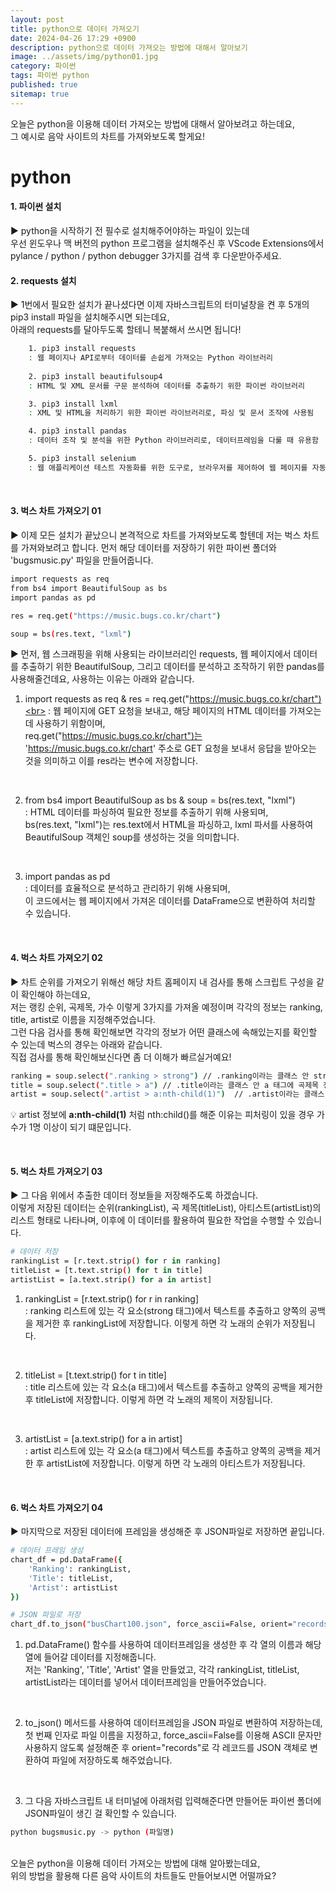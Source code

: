 ```yaml
---
layout: post
title: python으로 데이터 가져오기
date: 2024-04-26 17:29 +0900
description: python으로 데이터 가져오는 방법에 대해서 알아보기
image: ../assets/img/python01.jpg
category: 파이썬
tags: 파이썬 python
published: true
sitemap: true
---
```


오늘은 python을 이용해 데이터 가져오는 방법에 대해서 알아보려고 하는데요,<br>
그 예시로 음악 사이트의 차트를 가져와보도록 할게요!
<br>

# python

#### 1. 파이썬 설치

▶ python을 시작하기 전 필수로 설치해주어야하는 파일이 있는데<br>
우선 윈도우나 맥 버전의 python 프로그램을 설치해주신 후 VScode Extensions에서 pylance / python / python debugger 3가지를 검색 후 다운받아주세요.<br>

#### 2. requests 설치

▶ 1번에서 필요한 설치가 끝나셨다면 이제 자바스크립트의 터미널창을 켠 후 5개의 pip3 install 파일을 설치해주시면 되는데요,<br>
아래의 requests를 달아두도록 할테니 복붙해서 쓰시면 됩니다!

````bash
    1. pip3 install requests
    : 웹 페이지나 API로부터 데이터를 손쉽게 가져오는 Python 라이브러리
    
    2. pip3 install beautifulsoup4
    : HTML 및 XML 문서를 구문 분석하여 데이터를 추출하기 위한 파이썬 라이브러리

    3. pip3 install lxml
    : XML 및 HTML을 처리하기 위한 파이썬 라이브러리로, 파싱 및 문서 조작에 사용됨

    4. pip3 install pandas
    : 데이터 조작 및 분석을 위한 Python 라이브러리로, 데이터프레임을 다룰 때 유용함

    5. pip3 install selenium
    : 웹 애플리케이션 테스트 자동화를 위한 도구로, 브라우저를 제어하여 웹 페이지를 자동으로 조작할 수 있게 해줌
````

<br>

#### 3. 벅스 차트 가져오기 01

▶ 이제 모든 설치가 끝났으니 본격적으로 차트를 가져와보도록 할텐데 저는 벅스 차트를 가져와보려고 합니다. 먼저 해당 데이터를 저장하기 위한 파이썬 폴더와 'bugsmusic.py' 파일을 만들어줍니다.<br>

````bash
import requests as req
from bs4 import BeautifulSoup as bs
import pandas as pd

res = req.get("https://music.bugs.co.kr/chart")

soup = bs(res.text, "lxml")
````

▶ 먼저, 웹 스크래핑을 위해 사용되는 라이브러리인 requests, 웹 페이지에서 데이터를 추출하기 위한 BeautifulSoup, 그리고 데이터를 분석하고 조작하기 위한 pandas를 사용해줄건데요, 사용하는 이유는 아래와 같습니다.
<br>

1. import requests as req & res = req.get("https://music.bugs.co.kr/chart")<br>
: 웹 페이지에 GET 요청을 보내고, 해당 페이지의 HTML 데이터를 가져오는 데 사용하기 위함이며,<br>
req.get("https://music.bugs.co.kr/chart")는 'https://music.bugs.co.kr/chart' 주소로 GET 요청을 보내서 응답을 받아오는 것을 의미하고 이를 res라는 변수에 저장합니다.

<br>

2. from bs4 import BeautifulSoup as bs & soup = bs(res.text, "lxml")<br>
: HTML 데이터를 파싱하여 필요한 정보를 추출하기 위해 사용되며,<br>
bs(res.text, "lxml")는 res.text에서 HTML을 파싱하고, lxml 파서를 사용하여 BeautifulSoup 객체인 soup를 생성하는 것을 의미합니다.

<br>

3. import pandas as pd<br>
: 데이터를 효율적으로 분석하고 관리하기 위해 사용되며,<br>
 이 코드에서는 웹 페이지에서 가져온 데이터를 DataFrame으로 변환하여 처리할 수 있습니다.

<br>

#### 4. 벅스 차트 가져오기 02

▶ 차트 순위를 가져오기 위해선 해당 차트 홈페이지 내 검사를 통해 스크립트 구성을 같이 확인해야 하는데요,<br>
저는 랭킹 순위, 곡제목, 가수 이렇게 3가지를 가져올 예정이며 각각의 정보는 ranking, title, artist로 이름을 지정해주었습니다.<br>
그런 다음 검사를 통해 확인해보면 각각의 정보가 어떤 클래스에 속해있는지를 확인할 수 있는데 벅스의 경우는 아래와 같습니다.<br>
직접 검사를 통해 확인해보신다면 좀 더 이해가 빠르실거예요! 

````bash
ranking = soup.select(".ranking > strong") // .ranking이라는 클래스 안 strong 태그에 랭킹 정보
title = soup.select(".title > a") // .title이라는 클래스 안 a 태그에 곡제목 정보
artist = soup.select(".artist > a:nth-child(1)")  // .artist이라는 클래스 안 a 태그에 가수 정보
````

💡 artist 정보에 **a:nth-child(1)** 처럼 nth:child()를 해준 이유는 피처링이 있을 경우 가수가 1명 이상이 되기 떄문입니다.

<br>

#### 5. 벅스 차트 가져오기 03

▶ 그 다음 위에서 추출한 데이터 정보들을 저장해주도록 하겠습니다.<br>
이렇게 저장된 데이터는 순위(rankingList), 곡 제목(titleList), 아티스트(artistList)의 리스트 형태로 나타나며, 이후에 이 데이터를 활용하여 필요한 작업을 수행할 수 있습니다. 

````bash
# 데이터 저장
rankingList = [r.text.strip() for r in ranking]
titleList = [t.text.strip() for t in title]
artistList = [a.text.strip() for a in artist]
````

1. rankingList = [r.text.strip() for r in ranking]<br>
: ranking 리스트에 있는 각 요소(strong 태그)에서 텍스트를 추출하고 양쪽의 공백을 제거한 후 rankingList에 저장합니다. 이렇게 하면 각 노래의 순위가 저장됩니다.

<br>

2. titleList = [t.text.strip() for t in title]<br>
: title 리스트에 있는 각 요소(a 태그)에서 텍스트를 추출하고 양쪽의 공백을 제거한 후 titleList에 저장합니다. 이렇게 하면 각 노래의 제목이 저장됩니다.

<br>

3. artistList = [a.text.strip() for a in artist]<br>
: artist 리스트에 있는 각 요소(a 태그)에서 텍스트를 추출하고 양쪽의 공백을 제거한 후 artistList에 저장합니다. 이렇게 하면 각 노래의 아티스트가 저장됩니다.

<br>

#### 6. 벅스 차트 가져오기 04

▶ 마지막으로 저장된 데이터에 프레임을 생성해준 후 JSON파일로 저장하면 끝입니다.

````bash
# 데이터 프레임 생성
chart_df = pd.DataFrame({
    'Ranking': rankingList,
    'Title': titleList,
    'Artist': artistList
})

# JSON 파일로 저장
chart_df.to_json("busChart100.json", force_ascii=False, orient="records")
````

1. pd.DataFrame() 함수를 사용하여 데이터프레임을 생성한 후 각 열의 이름과 해당 열에 들어갈 데이터를 지정해줍니다.<br>
저는 'Ranking', 'Title', 'Artist' 열을 만들었고, 각각 rankingList, titleList, artistList라는 데이터를 넣어서 데이터프레임을 만들어주었습니다.

<br>

2. to_json() 메서드를 사용하여 데이터프레임을 JSON 파일로 변환하여 저장하는데,<br>
첫 번째 인자로 파일 이름을 지정하고, force_ascii=False를 이용해 ASCII 문자만 사용하지 않도록 설정해준 후 orient="records"로 각 레코드를 JSON 객체로 변환하여 파일에 저장하도록 해주었습니다.

<br>

3. 그 다음 자바스크립트 내 터미널에 아래처럼 입력해준다면 만들어둔 파이썬 폴더에 JSON파일이 생긴 걸 확인할 수 있습니다.

````bash
python bugsmusic.py -> python (파일명)
````

<br>
오늘은 python을 이용해 데이터 가져오는 방법에 대해 알아봤는데요,<br>
위의 방법을 활용해 다른 음악 사이트의 차트들도 만들어보시면 어떨까요?